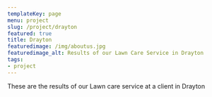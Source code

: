```yaml
---
templateKey: page
menu: project
slug: /project/drayton
featured: true
title: Drayton
featuredimage: /img/aboutus.jpg
featuredimage_alt: Results of our Lawn Care Service in Drayton
tags:
- project
---
```

These are the results of our Lawn care service at a client in Drayton


